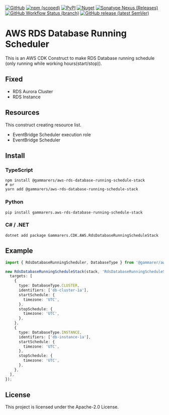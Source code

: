 [![GitHub](https://img.shields.io/github/license/gammarers/aws-rds-database-running-schedule-stack?style=flat-square)](https://github.com/gammarers/aws-rds-database-running-schedule-stack/blob/main/LICENSE)
[![npm (scoped)](https://img.shields.io/npm/v/@gammarer/aws-rds-database-running-schedule-stack?style=flat-square)](https://www.npmjs.com/package/@gammarer/aws-rds-database-running-schedule-stack)
[![PyPI](https://img.shields.io/pypi/v/gammarer.aws-rds-database-running-schedule-stack?style=flat-square)](https://pypi.org/project/gammarer.aws-rds-database-running-schedule-stack/)
[![Nuget](https://img.shields.io/nuget/v/Gammarer.CDK.AWS.RdsDatabaseRunningScheduleStack?style=flat-square)](https://www.nuget.org/packages/Gammarers.CDK.AWS.RdsDatabaseRunningScheduler/)
[![Sonatype Nexus (Releases)](https://img.shields.io/nexus/r/com.gammarer/aws-rds-database-running-schedule-stack?server=https%3A%2F%2Fs01.oss.sonatype.org%2F&style=flat-square)](https://s01.oss.sonatype.org/content/repositories/releases/com/gammarer/aws-rds-database-running-schedule-stack/)
[![GitHub Workflow Status (branch)](https://img.shields.io/github/actions/workflow/status/gammarers/aws-rds-database-running-schedule-stack/release.yml?branch=main&label=release&style=flat-square)](https://github.com/gammarers/aws-rds-database-running-schedule-stack/actions/workflows/release.yml)
[![GitHub release (latest SemVer)](https://img.shields.io/github/v/release/gammarers/aws-rds-database-running-schedule-stack?sort=semver&style=flat-square)](https://github.com/gammarers/aws-rds-database-running-schedule-stack/releases)

# AWS RDS Database Running Scheduler

This is an AWS CDK Construct to make RDS Database running schedule (only running while working hours(start/stop)).

## Fixed

- RDS Aurora Cluster
- RDS Instance

## Resources

This construct creating resource list.

- EventBridge Scheduler execution role
- EventBridge Scheduler

## Install

### TypeScript

```shell
npm install @gammarers/aws-rds-database-running-schedule-stack
# or
yarn add @gammarers/aws-rds-database-running-schedule-stack
```

### Python

```shell
pip install gammarers.aws-rds-database-running-schedule-stack
```

### C# / .NET

```shell
dotnet add package Gammarers.CDK.AWS.RdsDatabaseRunningScheduleStack
```

## Example

```typescript
import { RdsDatabaseRunningScheduler, DatabaseType } from '@gammarer/aws-rds-database-running-schedule-stack';

new RdsDatabaseRunningScheduleStack(stack, 'RdsDatabaseRunningScheduleStack', {
  targets: [
    {
      type: DatabaseType.CLUSTER,
      identifiers: ['db-cluster-1a'],
      startSchedule: {
        timezone: 'UTC',
      },
      stopSchedule: {
        timezone: 'UTC',
      },
    },
    {
      type: DatabaseType.INSTANCE,
      identifiers: ['db-instance-1a'],
      startSchedule: {
        timezone: 'UTC',
      },
      stopSchedule: {
        timezone: 'UTC',
      },
    },
  ],
});

```

## License

This project is licensed under the Apache-2.0 License.



